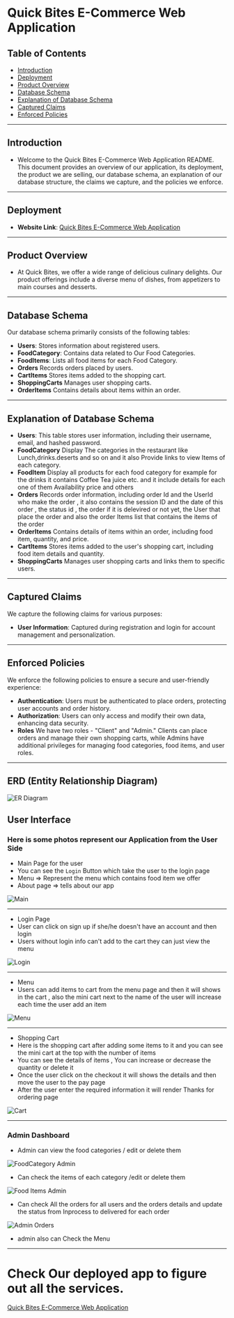 # Quick Bites E-Commerce Web Application 

## Table of Contents
- [Introduction](#introduction)
- [Deployment](#deployment)
- [Product Overview](#product-overview)
- [Database Schema](#database-schema)
- [Explanation of Database Schema](#explanation-of-database-schema)
- [Captured Claims](#captured-claims)
- [Enforced Policies](#enforced-policies)

---

## Introduction

+ Welcome to the Quick Bites E-Commerce Web Application README. This document provides an overview of our application, its deployment, the product we are selling, our database schema, an explanation of our database structure, the claims we capture, and the policies we enforce.

---

## Deployment

- **Website Link**: [Quick Bites E-Commerce Web Application](https://quickfoodiapp20231001201422.azurewebsites.net/)

---

## Product Overview

+ At Quick Bites, we offer a wide range of delicious culinary delights. Our product offerings include a diverse menu of dishes, from appetizers to main courses and desserts.

---

## Database Schema

Our database schema primarily consists of the following tables:

- **Users**: Stores information about registered users.
- **FoodCategory**: Contains data related to Our Food Categories.
- **FoodItems**: Lists all food items for each Food Category.
- **Orders** Records orders placed by users.
- **CartItems** Stores items added to the shopping cart.
- **ShoppingCarts** Manages user shopping carts.
- **OrderItems** Contains details about items within an order.

---

## Explanation of Database Schema

- **Users**: This table stores user information, including their username, email, and hashed password.
- **FoodCategory** Display The categories in the restaurant like Lunch,drinks.deserts and so on and it also Provide links to view Items of each category.
- **FoodItem** Display all products for each food category for example for the drinks it contains Coffee Tea juice etc. and it include details for each one of them Availability price and others 
- **Orders** Records order information, including order Id and the UserId who make the order , it also contains the session ID and the date of this order , the status id , the order if it is delevired or not yet, the User that place the order and also the order Items list that contains the items of the order
- **OrderItems** Contains details of items within an order, including food item, quantity, and price.
- **CartItems** Stores items added to the user's shopping cart, including food item details and quantity.
- **ShoppingCarts** Manages user shopping carts and links them to specific users.
---

## Captured Claims

We capture the following claims for various purposes:

- **User Information**: Captured during registration and login for account management and personalization.


---

## Enforced Policies

We enforce the following policies to ensure a secure and user-friendly experience:

- **Authentication**: Users must be authenticated to place orders, protecting user accounts and order history.
- **Authorization**: Users can only access and modify their own data, enhancing data security.
- **Roles** We have two roles - "Client" and "Admin." Clients can place orders and manage their own shopping carts, while Admins have additional privileges for managing food categories, food items, and user roles.
---

## ERD (Entity Relationship Diagram)
![ER Diagram](./Assest/ERDiagram.png)

## User Interface 
### Here is some photos represent our Application from the User Side
+ Main Page for the user
+ You can see the `Login` Button which take the user to the login page 
+ Menu => Represent the menu which contains food item we offer
+ About page => tells about our app    

![Main](./Assest/MainPage.png)

---------------------------------------------------------------------
+ Login Page 
+ User can click on sign up if she/he doesn't have an account and then login 
+ Users without login info can't add to the cart they can just view the menu       

![Login](./Assest/SignInPage.png)    

----------------------------------------------------------------------
+ Menu 
+ Users can add items to cart from the menu page and then it will shows in the cart , also the mini cart next to the name of the user will increase each time the user add an item

![Menu](./Assest/Menu.png)

-----------------------------------------------------------------------
+ Shopping Cart 
+ Here is the shopping cart after adding some items to it and you can see the mini cart at the top  with the number of items
+ You can see the details of items , You can increase or decrease the quantity or delete it 
+ Once the user click on the checkout it will shows the details and then move the user to the pay page 
+ After the user enter the required information it will render Thanks for ordering page 

![Cart](./Assest/Cart.png)

-------------------------------------------------------------------------

### Admin Dashboard 
+ Admin can view the food categories / edit or delete them     

![FoodCategory Admin](./Assest/FCAdmin.png)   
+ Can check the items of each category /edit or delete them     

![Food Items Admin](./Assest/FIAdmin.png)

+ Can check All the orders for all users and the orders details  and update the status from Inprocess to delivered for each order         

![Admin Orders](./Assest/OrdersAdmin.png)

+ admin also can Check the Menu
 

-----------------------------------------------------------------------------
# Check Our deployed app to figure out all the services.       
[Quick Bites E-Commerce Web Application](https://quickfoodiapp20231001201422.azurewebsites.net/)

